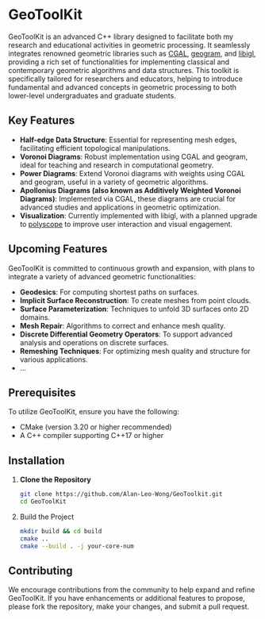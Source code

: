 # GeoToolKit

GeoToolKit is an advanced C++ library designed to facilitate both my research and educational activities in geometric processing. It seamlessly integrates renowned geometric libraries such as [CGAL](https://github.com/CGAL/cgal), [geogram](https://github.com/BrunoLevy/geogram), and [libigl](https://github.com/libigl/libigl), providing a rich set of functionalities for implementing classical and contemporary geometric algorithms and data structures. This toolkit is specifically tailored for researchers and educators, helping to introduce fundamental and advanced concepts in geometric processing to both lower-level undergraduates and graduate students.

## Key Features

- **Half-edge Data Structure**: Essential for representing mesh edges, facilitating efficient topological manipulations.
- **Voronoi Diagrams**: Robust implementation using CGAL and geogram, ideal for teaching and research in computational geometry.
- **Power Diagrams**: Extend Voronoi diagrams with weights using CGAL and geogram, useful in a variety of geometric algorithms.
- **Apollonius Diagrams (also known as Additively Weighted Voronoi Diagrams)**: Implemented via CGAL, these diagrams are crucial for advanced studies and applications in geometric optimization.
- **Visualization**: Currently implemented with libigl, with a planned upgrade to [polyscope](https://github.com/nmwsharp/polyscope) to improve user interaction and visual engagement.

## Upcoming Features

GeoToolKit is committed to continuous growth and expansion, with plans to integrate a variety of advanced geometric functionalities:
- **Geodesics**: For computing shortest paths on surfaces.
- **Implicit Surface Reconstruction**: To create meshes from point clouds.
- **Surface Parameterization**: Techniques to unfold 3D surfaces onto 2D domains.
- **Mesh Repair**: Algorithms to correct and enhance mesh quality.
- **Discrete Differential Geometry Operators**: To support advanced analysis and operations on discrete surfaces.
- **Remeshing Techniques**: For optimizing mesh quality and structure for various applications.
- ...

## Prerequisites

To utilize GeoToolKit, ensure you have the following:
- CMake (version 3.20 or higher recommended)
- A C++ compiler supporting C++17 or higher

## Installation

1. **Clone the Repository**
   
   ```bash
   git clone https://github.com/Alan-Leo-Wong/GeoToolkit.git
   cd GeoToolKit
   ```
   
1. Build the Project
   
   ```bash
   mkdir build && cd build
   cmake ..
   cmake --build . -j your-core-num

## Contributing

We encourage contributions from the community to help expand and refine GeoToolKit. If you have enhancements or additional features to propose, please fork the repository, make your changes, and submit a pull request.
